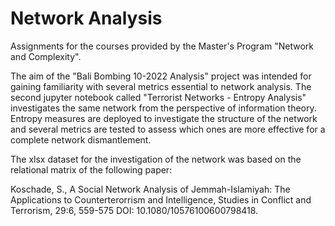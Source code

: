# Network Analysis

Assignments for the courses provided by the Master's Program "Network and Complexity".

The aim of the "Bali Bombing 10-2022 Analysis" project was intended for gaining familiarity with several metrics essential to network analysis.
The second jupyter notebook called "Terrorist Networks - Entropy Analysis" investigates the same network from the perspective of information theory.
Entropy measures are deployed to investigate the structure of the network and several metrics are tested to assess which ones are more effective for
a complete network dismantlement. 

The xlsx dataset for the investigation of the network was based on the relational matrix of the following paper:

Koschade, S., A Social Network Analysis of Jemmah-Islamiyah: The
Applications to Counterterorrism and Intelligence, Studies in Conflict
and Terrorism, 29:6, 559-575 DOI: 10.1080/10576100600798418.
